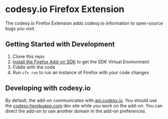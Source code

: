 codesy.io Firefox Extension
===========================

The codesy.io Firefox Extension adds codesy.io information to open-source bugs
you visit.

Getting Started with Development
--------------------------------

1. Clone this repo
2. [Install the Firefox Add-on SDK](https://addons.mozilla.org/developers/docs/sdk/latest/dev-guide/tutorials/installation.html) to get the SDK Virtual Environment
3. Fiddle with the code
4. Run `cfx run` to run an instance of Firefox with your code changes

Developing with codesy.io
-------------------------

By default, the add-on communicates with
[api.codesy.io](https://api.codesy.io). You should use the
[codesy.herokuapp.com](https://codesy.herokuapp.com) dev site while you work on
the add-on. You can direct the add-on to use another domain in the add-on
preferences.
